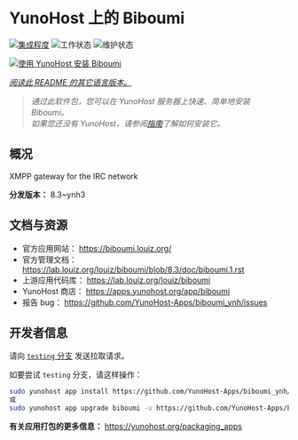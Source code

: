 <!--
注意：此 README 由 <https://github.com/YunoHost/apps/tree/master/tools/readme_generator> 自动生成
请勿手动编辑。
-->

# YunoHost 上的 Biboumi

[![集成程度](https://dash.yunohost.org/integration/biboumi.svg)](https://ci-apps.yunohost.org/ci/apps/biboumi/) ![工作状态](https://ci-apps.yunohost.org/ci/badges/biboumi.status.svg) ![维护状态](https://ci-apps.yunohost.org/ci/badges/biboumi.maintain.svg)

[![使用 YunoHost 安装 Biboumi](https://install-app.yunohost.org/install-with-yunohost.svg)](https://install-app.yunohost.org/?app=biboumi)

*[阅读此 README 的其它语言版本。](./ALL_README.md)*

> *通过此软件包，您可以在 YunoHost 服务器上快速、简单地安装 Biboumi。*  
> *如果您还没有 YunoHost，请参阅[指南](https://yunohost.org/install)了解如何安装它。*

## 概况

XMPP gateway for the IRC network

**分发版本：** 8.3~ynh3
## 文档与资源

- 官方应用网站： <https://biboumi.louiz.org/>
- 官方管理文档： <https://lab.louiz.org/louiz/biboumi/blob/8.3/doc/biboumi.1.rst>
- 上游应用代码库： <https://lab.louiz.org/louiz/biboumi>
- YunoHost 商店： <https://apps.yunohost.org/app/biboumi>
- 报告 bug： <https://github.com/YunoHost-Apps/biboumi_ynh/issues>

## 开发者信息

请向 [`testing` 分支](https://github.com/YunoHost-Apps/biboumi_ynh/tree/testing) 发送拉取请求。

如要尝试 `testing` 分支，请这样操作：

```bash
sudo yunohost app install https://github.com/YunoHost-Apps/biboumi_ynh/tree/testing --debug
或
sudo yunohost app upgrade biboumi -u https://github.com/YunoHost-Apps/biboumi_ynh/tree/testing --debug
```

**有关应用打包的更多信息：** <https://yunohost.org/packaging_apps>
